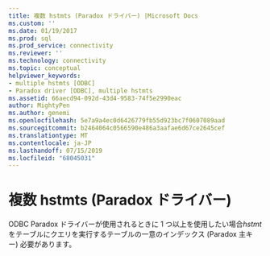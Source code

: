 ```yaml
---
title: 複数 hstmts (Paradox ドライバー) |Microsoft Docs
ms.custom: ''
ms.date: 01/19/2017
ms.prod: sql
ms.prod_service: connectivity
ms.reviewer: ''
ms.technology: connectivity
ms.topic: conceptual
helpviewer_keywords:
- multiple hstmts [ODBC]
- Paradox driver [ODBC], multiple hstmts
ms.assetid: 66aecd94-092d-43d4-9583-74f5e2990eac
author: MightyPen
ms.author: genemi
ms.openlocfilehash: 5e7a9a4ec0d6426779fb55d923bc7f0607089aad
ms.sourcegitcommit: b2464064c0566590e486a3aafae6d67ce2645cef
ms.translationtype: MT
ms.contentlocale: ja-JP
ms.lasthandoff: 07/15/2019
ms.locfileid: "68045031"
---
```

# <a name="multiple-hstmts-paradox-driver"></a>複数 hstmts (Paradox ドライバー)
ODBC Paradox ドライバーが使用されるときに 1 つ以上を使用したい場合*hstmt*をテーブルにクエリを実行するテーブルの一意のインデックス (Paradox 主キー) 必要があります。
